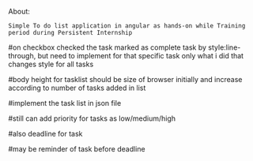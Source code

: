 About:

    Simple To do list application in angular as hands-on while Training period during Persistent Internship

#on checkbox checked the task marked as complete task by style:line-through,
but need to implement for that specific task only what i did that changes style for all tasks

#body height  for tasklist should be size of browser initially and increase according to number of tasks added in list

#implement the task list in json file

#still can add priority for tasks as low/medium/high

#also deadline for task

#may be reminder of task before deadline

